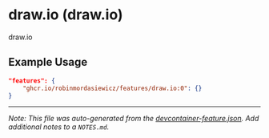 
# draw.io (draw.io)

draw.io

## Example Usage

```json
"features": {
    "ghcr.io/robinmordasiewicz/features/draw.io:0": {}
}
```





---

_Note: This file was auto-generated from the [devcontainer-feature.json](https://github.com/robinmordasiewicz/features/blob/main/src/draw.io/devcontainer-feature.json).  Add additional notes to a `NOTES.md`._
